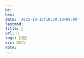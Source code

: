 ```yaml
---
bc:
hex:
date: '2025-10-13T10:28:29+08:00'
lastmod:
title: 􃕿
url: 􃕿
tags: [襢]
src: DCCV
note:
---
```

